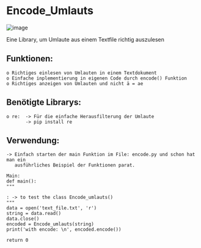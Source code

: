 # Encode_Umlauts
![image](https://user-images.githubusercontent.com/87471423/127839447-7370c716-d61e-472e-a278-27cf95b26392.png)


Eine Library, um Umlaute aus einem Textfile richtig auszulesen


## Funktionen:
    o Richtiges einlesen von Umlauten in einem Textdokument
    o Einfache inplementierung in eigenen Code durch encode() Funktion
    o Richtiges anzeigen von Umlauten und nicht ä = ae


## Benötigte Librarys:
    o re:  -> Für die einfache Herausfilterung der Umlaute
           -> pip install re

## Verwendung:
    -> Einfach starten der main Funktion im File: encode.py und schon hat man ein 
       ausführliches Beispiel der Funktionen parat.
       
    Main:
    def main():
    """

    : -> to test the class Encode_umlauts()
    """
    data = open('text_file.txt', 'r')
    string = data.read()
    data.close()
    encoded = Encode_umlauts(string)
    print('with encode: \n', encoded.encode())

    return 0
